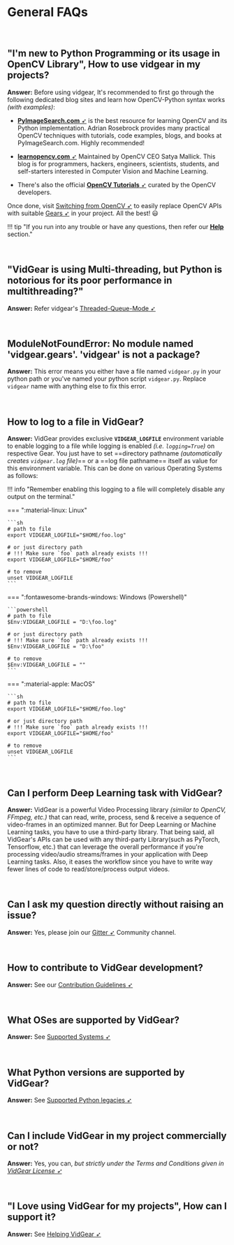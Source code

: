 <!--
===============================================
vidgear library source-code is deployed under the Apache 2.0 License:

Copyright (c) 2019 Abhishek Thakur(@abhiTronix) <abhi.una12@gmail.com>

Licensed under the Apache License, Version 2.0 (the "License");
you may not use this file except in compliance with the License.
You may obtain a copy of the License at

	 http://www.apache.org/licenses/LICENSE-2.0

Unless required by applicable law or agreed to in writing, software
distributed under the License is distributed on an "AS IS" BASIS,
WITHOUT WARRANTIES OR CONDITIONS OF ANY KIND, either express or implied.
See the License for the specific language governing permissions and
limitations under the License.
===============================================
-->

# General FAQs

&thinsp;

## "I'm new to Python Programming or its usage in OpenCV Library", How to use vidgear in my projects?

**Answer:** Before using vidgear, It's recommended to first go through the following dedicated blog sites and learn how OpenCV-Python syntax works _(with examples)_:

- [**PyImageSearch.com** ➶](https://www.pyimagesearch.com/) is the best resource for learning OpenCV and its Python implementation. Adrian Rosebrock provides many practical OpenCV techniques with tutorials, code examples, blogs, and books at PyImageSearch.com. Highly recommended!

- [**learnopencv.com** ➶](https://www.learnopencv.com)  Maintained by OpenCV CEO Satya Mallick. This blog is for programmers, hackers, engineers, scientists, students, and self-starters interested in Computer Vision and Machine Learning.

- There's also the official [**OpenCV Tutorials** ➶](https://docs.opencv.org/master/d6/d00/tutorial_py_root.html) curated by the OpenCV developers.

Once done, visit [Switching from OpenCV ➶](../../switch_from_cv/) to easily replace OpenCV APIs with suitable [Gears ➶](../../gears/#gears-what-are-these) in your project. All the best! :smiley:

!!! tip "If you run into any trouble or have any questions, then refer our [**Help**](../get_help) section."

&nbsp;

## "VidGear is using Multi-threading, but Python is notorious for its poor performance in multithreading?"

**Answer:** Refer vidgear's [Threaded-Queue-Mode ➶](../../bonus/TQM/)

&nbsp;

## ModuleNotFoundError: No module named 'vidgear.gears'. 'vidgear' is not a package?

**Answer:** This error means you either have a file named `vidgear.py` in your python path or you've named your python script `vidgear.py`. Replace `vidgear` name with anything else to fix this error.

&nbsp;


## How to log to a file in VidGear?

**Answer:** VidGear provides exclusive **`VIDGEAR_LOGFILE`** environment variable to enable logging to a file while logging is enabled _(i.e. `logging=True`)_ on respective Gear. You just have to set ==directory pathname _(automatically creates `vidgear.log` file)_== or a ==log file pathname== itself as value for this  environment variable. This can be done on various Operating Systems as follows:

!!! info "Remember enabling this logging to a file will completely disable any output on the terminal." 

=== ":material-linux: Linux"

	```sh
	# path to file
	export VIDGEAR_LOGFILE="$HOME/foo.log"

	# or just directory path 
	# !!! Make sure `foo` path already exists !!!
	export VIDGEAR_LOGFILE="$HOME/foo"

	# to remove
	unset VIDGEAR_LOGFILE
	```

=== ":fontawesome-brands-windows: Windows (Powershell)"

	```powershell
	# path to file
	$Env:VIDGEAR_LOGFILE = "D:\foo.log"

	# or just directory path 
	# !!! Make sure `foo` path already exists !!!
	$Env:VIDGEAR_LOGFILE = "D:\foo"

	# to remove
	$Env:VIDGEAR_LOGFILE = ""
	```

=== ":material-apple: MacOS"
	
	```sh
	# path to file
	export VIDGEAR_LOGFILE="$HOME/foo.log"
	
	# or just directory path 
	# !!! Make sure `foo` path already exists !!!
	export VIDGEAR_LOGFILE="$HOME/foo"

	# to remove
	unset VIDGEAR_LOGFILE
	```

&nbsp;

## Can I perform Deep Learning task with VidGear?

**Answer:** VidGear is a powerful Video Processing library _(similar to OpenCV, FFmpeg, etc.)_ that can read, write, process, send & receive a sequence of video-frames in an optimized manner. But for Deep Learning or Machine Learning tasks, you have to use a third-party library. That being said, all VidGear's APIs can be used with any third-party Library(such as PyTorch, Tensorflow, etc.) that can leverage the overall performance if you're processing video/audio streams/frames in your application with Deep Learning tasks. Also, it eases the workflow since you have to write way fewer lines of code to read/store/process output videos.

&nbsp;

## Can I ask my question directly without raising an issue?

**Answer:** Yes, please join our [Gitter ➶](https://gitter.im/vidgear/community) Community channel.

&nbsp;

## How to contribute to VidGear development?

**Answer:** See our [Contribution Guidelines ➶](../../contribution/PR/)

&nbsp;

## What OSes are supported by VidGear?

**Answer:** See [Supported Systems ➶](../../installation/#supported-systems)

&nbsp;

## What Python versions are supported by VidGear?

**Answer:** See [Supported Python legacies ➶](../../installation/#supported-python-legacies)

&nbsp;

## Can I include VidGear in my project commercially or not?

**Answer:** Yes, you can, *but strictly under the Terms and Conditions given in [VidGear License ➶](https://github.com/abhiTronix/vidgear/blob/master/LICENSE)*

&nbsp;

## "I Love using VidGear for my projects", How can I support it?

**Answer:** See [Helping VidGear ➶](../../help/#helping-vidgear)  

&nbsp;